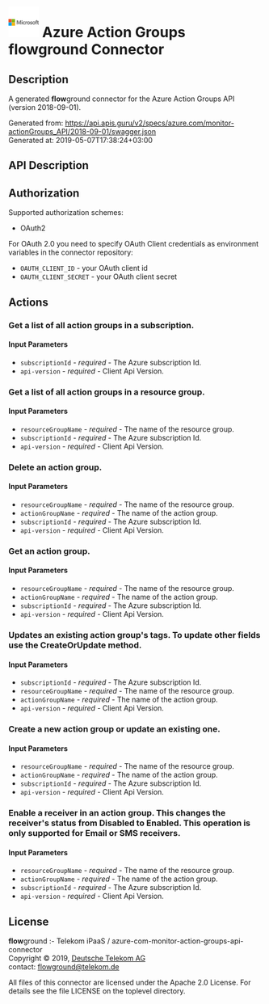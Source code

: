 # ![LOGO](logo.png) Azure Action Groups **flow**ground Connector

## Description

A generated **flow**ground connector for the Azure Action Groups API (version 2018-09-01).

Generated from: https://api.apis.guru/v2/specs/azure.com/monitor-actionGroups_API/2018-09-01/swagger.json<br/>
Generated at: 2019-05-07T17:38:24+03:00

## API Description



## Authorization

Supported authorization schemes:
- OAuth2

For OAuth 2.0 you need to specify OAuth Client credentials as environment variables in the connector repository:
* `OAUTH_CLIENT_ID` - your OAuth client id
* `OAUTH_CLIENT_SECRET` - your OAuth client secret

## Actions

### Get a list of all action groups in a subscription.

#### Input Parameters
* `subscriptionId` - _required_ - The Azure subscription Id.
* `api-version` - _required_ - Client Api Version.

### Get a list of all action groups in a resource group.

#### Input Parameters
* `resourceGroupName` - _required_ - The name of the resource group.
* `subscriptionId` - _required_ - The Azure subscription Id.
* `api-version` - _required_ - Client Api Version.

### Delete an action group.

#### Input Parameters
* `resourceGroupName` - _required_ - The name of the resource group.
* `actionGroupName` - _required_ - The name of the action group.
* `subscriptionId` - _required_ - The Azure subscription Id.
* `api-version` - _required_ - Client Api Version.

### Get an action group.

#### Input Parameters
* `resourceGroupName` - _required_ - The name of the resource group.
* `actionGroupName` - _required_ - The name of the action group.
* `subscriptionId` - _required_ - The Azure subscription Id.
* `api-version` - _required_ - Client Api Version.

### Updates an existing action group's tags. To update other fields use the CreateOrUpdate method.

#### Input Parameters
* `subscriptionId` - _required_ - The Azure subscription Id.
* `resourceGroupName` - _required_ - The name of the resource group.
* `actionGroupName` - _required_ - The name of the action group.
* `api-version` - _required_ - Client Api Version.

### Create a new action group or update an existing one.

#### Input Parameters
* `resourceGroupName` - _required_ - The name of the resource group.
* `actionGroupName` - _required_ - The name of the action group.
* `subscriptionId` - _required_ - The Azure subscription Id.
* `api-version` - _required_ - Client Api Version.

### Enable a receiver in an action group. This changes the receiver's status from Disabled to Enabled. This operation is only supported for Email or SMS receivers.

#### Input Parameters
* `resourceGroupName` - _required_ - The name of the resource group.
* `actionGroupName` - _required_ - The name of the action group.
* `subscriptionId` - _required_ - The Azure subscription Id.
* `api-version` - _required_ - Client Api Version.

## License

**flow**ground :- Telekom iPaaS / azure-com-monitor-action-groups-api-connector<br/>
Copyright © 2019, [Deutsche Telekom AG](https://www.telekom.de)<br/>
contact: flowground@telekom.de

All files of this connector are licensed under the Apache 2.0 License. For details
see the file LICENSE on the toplevel directory.
